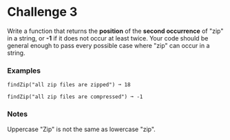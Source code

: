 # Challenge 3
Write a function that returns the **position** of the **second occurrence** of "zip" in a string, or **\-1** if it does not occur at least twice. Your code should be general enough to pass every possible case where "zip" can occur in a string.

### Examples

    findZip("all zip files are zipped") ➞ 18
    
    findZip("all zip files are compressed") ➞ -1

### Notes

Uppercase "Zip" is not the same as lowercase "zip".